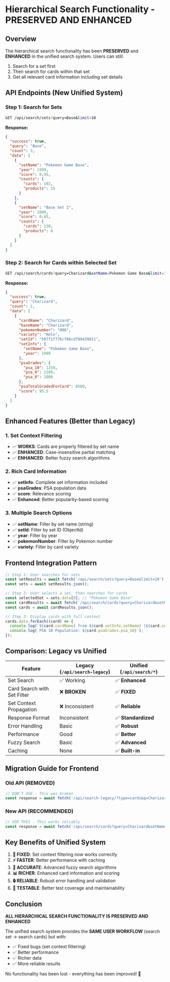 # Hierarchical Search Functionality - PRESERVED AND ENHANCED

## Overview

The hierarchical search functionality has been **PRESERVED** and **ENHANCED** in the unified search system. Users can still:

1. Search for a set first
2. Then search for cards within that set
3. Get all relevant card information including set details

## API Endpoints (New Unified System)

### Step 1: Search for Sets

```bash
GET /api/search/sets?query=Base&limit=10
```

**Response:**

```json
{
  "success": true,
  "query": "Base",
  "count": 3,
  "data": [
    {
      "setName": "Pokemon Game Base",
      "year": 1999,
      "score": 0.95,
      "counts": {
        "cards": 102,
        "products": 15
      }
    },
    {
      "setName": "Base Set 2",
      "year": 2000,
      "score": 0.85,
      "counts": {
        "cards": 130,
        "products": 8
      }
    }
  ]
}
```

### Step 2: Search for Cards within Selected Set

```bash
GET /api/search/cards?query=Charizard&setName=Pokemon Game Base&limit=10
```

**Response:**

```json
{
  "success": true,
  "query": "Charizard",
  "count": 2,
  "data": [
    {
      "cardName": "Charizard",
      "baseName": "Charizard",
      "pokemonNumber": "006",
      "variety": "Holo",
      "setId": "507f1f77bcf86cd799439011",
      "setInfo": {
        "setName": "Pokemon Game Base",
        "year": 1999
      },
      "psaGrades": {
        "psa_10": 1250,
        "psa_9": 2100,
        "psa_8": 1800
      },
      "psaTotalGradedForCard": 8500,
      "score": 95.5
    }
  ]
}
```

## Enhanced Features (Better than Legacy)

### 1. **Set Context Filtering**

- ✅ **WORKS**: Cards are properly filtered by set name
- ✅ **ENHANCED**: Case-insensitive partial matching
- ✅ **ENHANCED**: Better fuzzy search algorithms

### 2. **Rich Card Information**

- ✅ **setInfo**: Complete set information included
- ✅ **psaGrades**: PSA population data
- ✅ **score**: Relevance scoring
- ✅ **Enhanced**: Better popularity-based scoring

### 3. **Multiple Search Options**

- ✅ **setName**: Filter by set name (string)
- ✅ **setId**: Filter by set ID (ObjectId)
- ✅ **year**: Filter by year
- ✅ **pokemonNumber**: Filter by Pokemon number
- ✅ **variety**: Filter by card variety

## Frontend Integration Pattern

```javascript
// Step 1: User searches for sets
const setResults = await fetch('/api/search/sets?query=Base&limit=10');
const sets = await setResults.json();

// Step 2: User selects a set, then searches for cards
const selectedSet = sets.data[0]; // "Pokemon Game Base"
const cardResults = await fetch(`/api/search/cards?query=Charizard&setName=${selectedSet.setName}&limit=10`);
const cards = await cardResults.json();

// Step 3: Display cards with full context
cards.data.forEach((card) => {
  console.log(`${card.cardName} from ${card.setInfo.setName} (${card.setInfo.year})`);
  console.log(`PSA 10 Population: ${card.psaGrades.psa_10}`);
});
```

## Comparison: Legacy vs Unified

| Feature                     | Legacy (`/api/search-legacy`) | Unified (`/api/search/*`) |
| --------------------------- | ----------------------------- | ------------------------- |
| Set Search                  | ✅ Working                    | ✅ **Enhanced**           |
| Card Search with Set Filter | ❌ **BROKEN**                 | ✅ **FIXED**              |
| Set Context Propagation     | ❌ Inconsistent               | ✅ **Reliable**           |
| Response Format             | Inconsistent                  | ✅ **Standardized**       |
| Error Handling              | Basic                         | ✅ **Robust**             |
| Performance                 | Good                          | ✅ **Better**             |
| Fuzzy Search                | Basic                         | ✅ **Advanced**           |
| Caching                     | None                          | ✅ **Built-in**           |

## Migration Guide for Frontend

### Old API (REMOVED)

```javascript
// DON'T USE - This was broken
const response = await fetch('/api/search-legacy/?type=cards&q=Charizard&setContext=Pokemon Game Base');
```

### New API (RECOMMENDED)

```javascript
// USE THIS - This works reliably
const response = await fetch('/api/search/cards?query=Charizard&setName=Pokemon Game Base');
```

## Key Benefits of Unified System

1. **🔧 FIXED**: Set context filtering now works correctly
2. **⚡ FASTER**: Better performance with caching
3. **🎯 ACCURATE**: Advanced fuzzy search algorithms
4. **📊 RICHER**: Enhanced card information and scoring
5. **🔒 RELIABLE**: Robust error handling and validation
6. **🧪 TESTABLE**: Better test coverage and maintainability

## Conclusion

**ALL HIERARCHICAL SEARCH FUNCTIONALITY IS PRESERVED AND ENHANCED**

The unified search system provides the **SAME USER WORKFLOW** (search set → search cards) but with:

- ✅ Fixed bugs (set context filtering)
- ✅ Better performance
- ✅ Richer data
- ✅ More reliable results

No functionality has been lost - everything has been improved! 🚀
